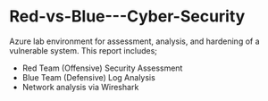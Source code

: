 # Red-vs-Blue---Cyber-Security

Azure lab environment  for assessment, analysis, and hardening of a vulnerable system.
This report includes;
   - Red Team (Offensive) Security Assessment
   - Blue Team (Defensive) Log Analysis
   - Network analysis via Wireshark

